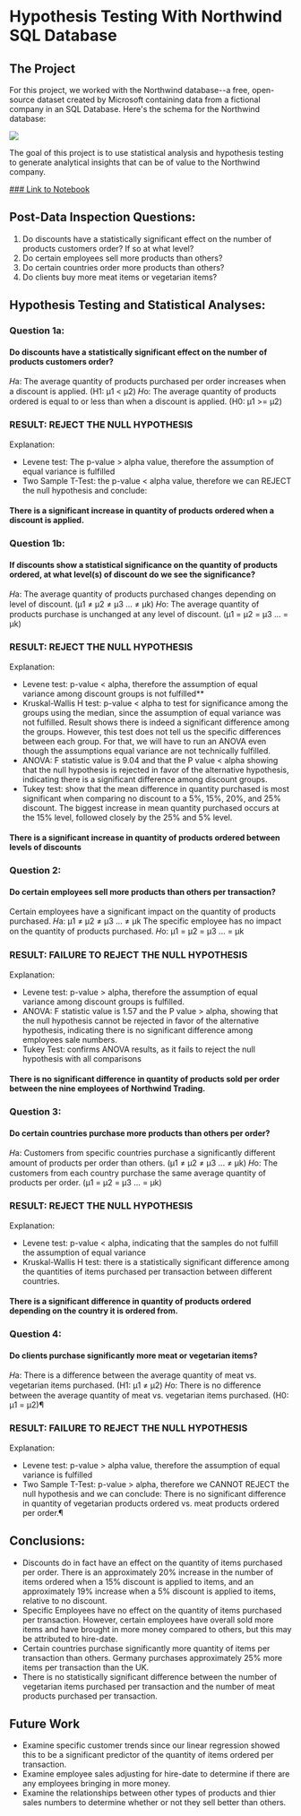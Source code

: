 
# Hypothesis Testing With Northwind SQL Database

## The Project

For this project, we worked with the Northwind database--a free, open-source dataset created by Microsoft containing data from a fictional company in an SQL Database. Here's the schema for the Northwind database:

<img src='Northwind_ERD.png'>

The goal of this project is to use statistical analysis and hypothesis testing to generate analytical insights that can be of value to the Northwind company.

<a href="https://github.com/lpilossoph/dsc-2-final-project-online-ds-ft-112618/blob/master/Untitled.ipynb"> ### Link to Notebook</a>

## Post-Data Inspection Questions:

1. Do discounts have a statistically significant effect on the number of products customers order? If so at what level?
2. Do certain employees sell more products than others?
3. Do certain countries order more products than others?
4. Do clients buy more meat items or vegetarian items?

## Hypothesis Testing and Statistical Analyses:

### Question 1a: 
#### Do discounts have a statistically significant effect on the number of products customers order?
𝐻a: The average quantity of products purchased per order increases when a discount is applied. (H1: μ1 < μ2)
𝐻o: The average quantity of products ordered is equal to or less than when a discount is applied. (H0: μ1 >= μ2) 

### RESULT: REJECT THE NULL HYPOTHESIS
Explanation:
* Levene test: The p-value > alpha value, therefore the assumption of equal variance is fulfilled
* Two Sample T-Test: the p-value < alpha value, therefore we can REJECT the null hypothesis and conclude:
#### There is a significant increase in quantity of products ordered when a discount is applied.

### Question 1b: 
#### If discounts show a statistical significance on the quantity of products ordered, at what level(s) of discount do we see the significance?
𝐻a: The average quantity of products purchased changes depending on level of discount. (μ1 ≠ μ2 ≠ μ3 ... ≠ μk)
𝐻o: The average quantity of products purchase is unchanged at any level of discount. (μ1 = μ2 = μ3 ... = μk)

### RESULT: REJECT THE NULL HYPOTHESIS
Explanation:
* Levene test: p-value < alpha, therefore the assumption of equal variance among discount groups is not fulfilled**
* Kruskal-Wallis H test: p-value < alpha to test for significance among the groups using the median, since the assumption of equal variance was not fulfilled. Result shows there is indeed a significant difference among the groups. However, this test does not tell us the specific differences between each group. For that, we will have to run an ANOVA even though the assumptions equal variance are not technically fulfilled.
* ANOVA: F statistic value is 9.04 and that the P value < alpha showing that the null hypothesis is rejected in favor of the alternative hypothesis, indicating there is a significant difference among discount groups.
* Tukey test: show that the mean difference in quantity purchased is most significant when comparing no discount to a 5%, 15%, 20%, and 25% discount. The biggest increase in mean quantity purchased occurs at the 15% level, followed closely by the 25% and 5% level.
#### There is a significant increase in quantity of products ordered between levels of discounts

### Question 2: 
#### Do certain employees sell more products than others per transaction?
Certain employees have a significant impact on the quantity of products purchased. 𝐻a: μ1 ≠ μ2 ≠ μ3 ... ≠ μk
The specific employee has no impact on the quantity of products purchased. 𝐻o: μ1 = μ2 = μ3 ... = μk


### RESULT: FAILURE TO REJECT THE NULL HYPOTHESIS
Explanation:
* Levene test: p-value > alpha, therefore the assumption of equal variance among discount groups is fulfilled.
* ANOVA: F statistic value is 1.57 and the P value > alpha, showing that the null hypothesis cannot be rejected in favor of the alternative hypothesis, indicating there is no significant difference among employees sale numbers.
* Tukey Test: confirms ANOVA results, as it fails to reject the null hypothesis with all comparisons
#### There is no significant difference in quantity of products sold per order between the nine employees of Northwind Trading.


### Question 3: 
#### Do certain countries purchase more products than others per order?
𝐻a: Customers from specific countries purchase a significantly different amount of products per order than others. (μ1 ≠ μ2 ≠ μ3 ... ≠ μk)
𝐻o: The customers from each country purchase the same average quantity of products per order. (μ1 = μ2 = μ3 ... = μk)

### RESULT: REJECT THE NULL HYPOTHESIS
Explanation:
* Levene test: p-value < alpha, indicating that the samples do not fulfill the assumption of equal variance
* Kruskal-Wallis H test: there is a statistically significant difference among the quantities of items purchased per transaction between different countries.
#### There is a significant difference in quantity of products ordered depending on the country it is ordered from.

### Question 4: 
#### Do clients purchase significantly more meat or vegetarian items?
𝐻a: There is a difference between the average quantity of meat vs. vegetarian items purchased. (H1: μ1 ≠ μ2)
𝐻o: There is no difference between the average quantity of meat vs. vegetarian items purchased. (H0: μ1 = μ2)¶

### RESULT: FAILURE TO REJECT THE NULL HYPOTHESIS
Explanation:
* Levene test: p-value > alpha value, therefore the assumption of equal variance is fulfilled
* Two Sample T-Test: p-value > alpha, therefore we CANNOT REJECT the null hypothesis and we can conclude:
There is no significant difference in quantity of vegetarian products ordered vs. meat products ordered per order.¶

## Conclusions:
* Discounts do in fact have an effect on the quantity of items purchased per order. There is an approximately 20% increase in the number of items ordered when a 15% discount is applied to items, and an approximately 19% increase when a 5% discount is applied to items, relative to no discount.
* Specific Employees have no effect on the quantity of items purchased per transaction. However, certain employees have overall sold more items and have brought in more money compared to others, but this may be attributed to hire-date.
* Certain countries purchase significantly more quantity of items per transaction than others. Germany purchases approximately 25% more items per transaction than the UK.
* There is no statistically significant difference between the number of vegetarian items purchased per transaction and the number of meat products purchased per transaction.

## Future Work
* Examine specific customer trends since our linear regression showed this to be a significant predictor of the quantity of items ordered per transaction.
* Examine employee sales adjusting for hire-date to determine if there are any employees bringing in more money.
* Examine the relationships between other types of products and thier sales numbers to determine whether or not they sell better than others.






 
